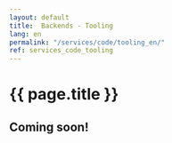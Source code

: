 ```yaml
---
layout: default
title:  Backends - Tooling
lang: en
permalink: "/services/code/tooling_en/"
ref: services_code_tooling
---
```

# {{ page.title }}
## Coming soon!
